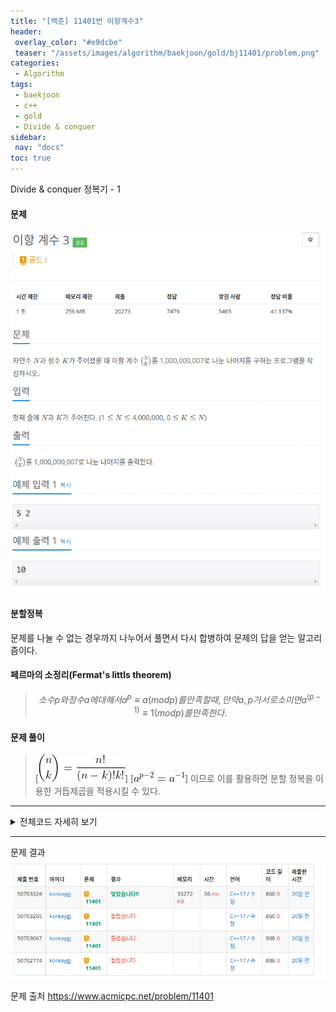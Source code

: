 ```yaml
---
title: "[백준] 11401번 이항계수3"
header:
 overlay_color: "#e9dcbe"
 teaser: "/assets/images/algorithm/baekjoon/gold/bj11401/problem.png"
categories:
 - Algorithm
tags:
 - baekjoon
 - c++
 - gold
 - Divide & conquer
sidebar:
 nav: "docs"
toc: true
---
```


Divide & conquer 정복기 - 1

#### 문제
[![11401.cpp](/assets/images/algorithm/baekjoon/gold/bj11401/problem.png)](https://www.acmicpc.net/problem/11401)

#### 분할정복
 문제를 나눌 수 없는 경우까지 나누어서 풀면서 다시 합병하여 문제의 답을 얻는 알고리즘이다.

#### 페르마의 소정리(Fermat's littls theorem)
>  $$
    소수p와 정수a에 대해서 a^p \equiv a(mod p)를 만족할때,
    만약 a, p가 서로소이면 a^(p-1) \equiv 1(mod p)를 만족한다.
$$

#### 문제 풀이
 > [![11401.cpp](/assets/images/algorithm/baekjoon/gold/bj11401/sol2.png)]
 > [![11401.cpp](/assets/images/algorithm/baekjoon/gold/bj11401/sol1.png)]
 이므로 이를 활용하면 분할 정복을 이용한 거듭제곱을 적용시킬 수 있다.

 -------

 <details>
 <summary>전체코드 자세히 보기</summary>
 <div markdown="1">

```cpp
#include <iostream>
#include <algorithm>
#include <vector>
#define mod 1000000007
using namespace std;
//분할 정복을 이용한 거듭제곱
long long int solution(long long int a, long long int b){ 
    if(b == 1)
        return a % mod;
    long long int tmp = solution(a, b / 2);
    if(b % 2 == 0)
        return (tmp * tmp) % mod;
    else
        return (((tmp * tmp) % mod) * a) % mod;
}
int main(void){
    cin.tie(NULL);
    cout.tie(NULL);
    ios::sync_with_stdio(false);
    int n, k;
    cin >> n >> k;
    vector<long long int> memo(4000001, 0);
    memo[0] = 1;
    for(int i = 1; i <= n; i++){
        memo[i] = (memo[i - 1] * i) % mod;
    }
    if(n == k || !k){
        cout << "1\n";
        return 0;
    }
    // temp = (n-k)!k!, answer = n! / temp
    long long int temp = (memo[k] * memo[n - k]) % mod;
    long long int answer = (memo[n] * solution(temp, mod - 2)) % mod; 
    cout << answer << "\n";
    return 0;
}
 ```
 </div>
 </details>

------


문제 결과
![result](/assets/images/algorithm/baekjoon/gold/bj11401/result.png)

문제 출처
<https://www.acmicpc.net/problem/11401>